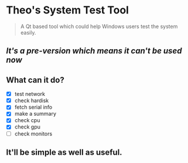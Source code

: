 # Theo's System Test Tool
> A Qt based tool which could help Windows users test the system easily.

## ***It's a pre-version which means it can't be used now***
## What can it do?
  - [x] test network 
  - [x] check hardisk 
  - [x] fetch serial info
  - [x] make a summary
  - [x] check cpu
  - [x] check gpu
  - [ ] check monitors

## It'll be simple as well as useful.
